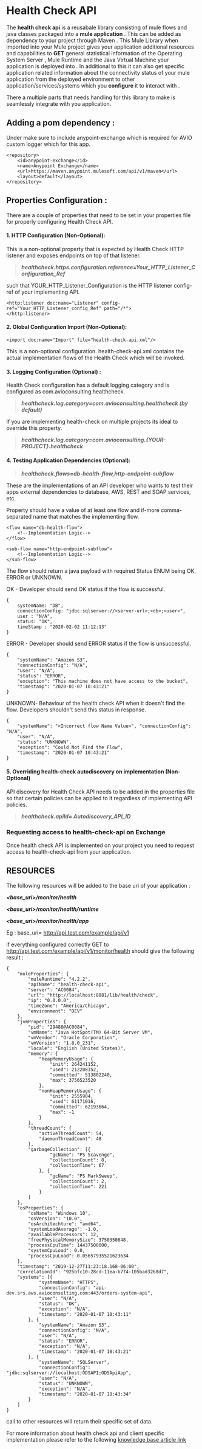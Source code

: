 # Health Check API
The  **health check api**  is a reusabale library consisting of mule flows and java classes packaged into a  **mule application**  . This  can be added as dependency to your project through Maven . This Mule Library when imported into your Mule project gives your application additional resources and capabilities to  **GET**  general statistical information of the Operating System Server , Mule Runtime and the Java Virtual Machine your application is deployed into . In additional to this it can also get specific application related information about the connectivity status of your mule application from the deployed environment to other application/services/systems which you  **configure**  it to interact with .

There a multiple parts that needs handling for this library to make is seamlessly integrate with you application.


## Adding a pom dependency :

Under <repositories> make sure to include anypoint-exchange which is required for AVIO custom logger which for this app.

```
<repository> 
    <id>anypoint-exchange</id> 
    <name>Anypoint Exchange</name>
    <url>https://maven.anypoint.mulesoft.com/api/v1/maven</url> 
    <layout>default</layout> 
</repository>
```

## Properties Configuration :

There are a couple of properties that need to be set in your properties file for properly configuring Health Check API.

#### 1. HTTP Configuration (Non-Optional):

This is a non-optional property that is expected by Health Check HTTP listener and exposes endpoints on top of that listener.

>***healthcheck.https.configuration.reference=Your_HTTP_Listener_Configuration_Ref***

such that YOUR_HTTP_Listener_Configuration is the HTTP listener config-ref of your implementing API.

```
<http:listener doc:name="Listener" config-ref="Your_HTTP_Listener_config_Ref" path="/*"> 
</http:listener>
```

#### 2. Global Configuration Import (Non-Optional):

```
<import doc:name="Import" file="health-check-api.xml"/>
```
This is a non-optional configuration. health-check-api.xml contains the actual implementation flows of the Health Check which will be invoked.

#### 3. Logging Configuration (Optional) :

Health Check configuration has a default logging category and is configured as com.avioconsulting.healthcheck.

>***healthcheck.log.category=com.avioconsulting.healthcheck (by default)***

If you are implementing health-check on multiple projects its ideal to override this property.

>***healthcheck.log.category=com.avioconsulting.{YOUR-PROJECT}.healthcheck***

#### 4. Testing Application Dependencies (Optional):

>***healthcheck.flows=db-health-flow,http-endpoint-subflow***

These are the implementations of an API developer who wants to test their apps external dependencies to database, AWS, REST and SOAP services, etc.

Property should have a value of at least one flow and if-more comma-separated name that matches the implementing flow.

```
<flow name="db-health-flow"> 
    <!--Implementation Logic--> 
</flow> 

<sub-flow name="http-endpoint-subflow"> 
	<!--Implementation Logic--> 
</sub-flow>

```

The flow should return a java payload with required Status ENUM being OK, ERROR or UNKNOWN.

OK - Developer should send OK status if the flow is successful.
```
{ 
	systemName: "DB", 
	connectionConfig: "jdbc:sqlserver://<server-url>;<db>;<user>", 
	user : "N/A", 
	status: "OK", 
	timeStamp : "2020-02-02 11:12:13" 
}
```

ERROR - Developer should send ERROR status if the flow is unsuccessful.
```
{ 
	"systemName": "Amazon S3", 
	"connectionConfig": "N/A", 
	"user": "N/A", 
	"status": "ERROR", 
	"exception": "This machine does not have access to the bucket", 
	"timestamp": "2020-01-07 10:43:21" 
}
```

UNKNOWN- Behaviour of the health check API when it doesn't find the flow. Developers shouldn't send this status in response.
```
{ 
	"systemName": "<Incorrect flow Name Value>", "connectionConfig": "N/A", 
	"user": "N/A", 
	"status": "UNKNOWN", 
	"exception": "Could Not Find the Flow", 
	"timestamp": "2020-01-07 10:43:21" 
}
```

#### 5. Overriding health-check autodiscovery on implementation (Non-Optional)

API discovery for Health Check API needs to be added in the properties file so that certain policies can be applied to it regardless of implementing API policies.

>***healthcheck.apiId= Autodiscovery_API_ID***


### Requesting access to health-check-api on Exchange

Once health check API is implemented on your project you need to request access to health-check-api from your application.


## RESOURCES

The following resources will be added to the base uri of your application :

***<base_uri>/monitor/health***
    
***<base_uri>/monitor/health/runtime***
    
***<base_uri>/monitor/health/app***

Eg :  base_uri= http://api.test.com/example/api/v1

if everything configured correctly 
GET to http://api.test.com/example/api/v1/monitor/health  should give the following result :

```
{
    "muleProperties": {
        "muleRuntime": "4.2.2",
        "apiName": "health-check-api",
        "server": "AC0084",
        "url": "http://localhost:8081/lib/health/check",
        "ip": "0.0.0.0",
        "timeZone": "America/Chicago",
        "environment": "DEV"
    },
    "jvmProperties": {
        "pid": "29488@AC0084",
        "vmName": "Java HotSpot(TM) 64-Bit Server VM",
        "vmVendor": "Oracle Corporation",
        "vmVersion": "1.8.0_231",
        "locale": "English (United States)",
        "memory": {
            "heapMemoryUsage": {
                "init": 264241152,
                "used": 212208352,
                "committed": 513802240,
                "max": 3756523520
            },
            "nonHeapMemoryUsage": {
                "init": 2555904,
                "used": 61171016,
                "committed": 62193664,
                "max": -1
            }
        },
        "threadCount": {
            "activeThreadCount": 54,
            "daemonThreadCount": 48
        },
        "garbageCollection": [{
                "gcName": "PS Scavenge",
                "collectionCount": 8,
                "collectionTime": 67
            }, {
                "gcName": "PS MarkSweep",
                "collectionCount": 2,
                "collectionTime": 221
            }
        ]
    },
    "osProperties": {
        "osName": "Windows 10",
        "osVersion": "10.0",
        "osArchitechture": "amd64",
        "systemLoadAverage": -1.0,
        "availableProcessors": 12,
        "freePhysicalMemorySize": 3750350848,
        "processCpuTime": 14437500000,
        "systemCpuLoad": 0.0,
        "processCpuLoad": 0.05657935521623634
    },
    "timestamp": "2019-12-27T11:23:18.168-06:00",
    "correlationId": "925bfc10-28cd-11ea-b774-105bad3268d7",
    "systems": [{
            "systemName": "HTTPS",
            "connectionConfig": "api-dev.srs.aws.avioconsulting.com:443/orders-system-api",
            "user": "N/A",
            "status": "OK",
            "exception": "N/A",
            "timestamp": "2020-01-07 10:43:11"
        }, {
            "systemName": "Amazon S3",
            "connectionConfig": "N/A",
            "user": "N/A",
            "status": "ERROR",
            "exception": "N/A",
            "timestamp": "2020-01-07 10:43:21"
        }, {
            "systemName": "SQLServer",
            "connectionConfig": "jdbc:sqlserver://localhost;ODSAPI;ODSApiApp",
            "user": "N/A",
            "status": "UNKNOWN",
            "exception": "N/A",
            "timestamp": "2020-01-07 10:43:34"
        }
    ]
}
```

call to other resources will return their specific set of data. 

For more information about health check api and client specific implementation please refer to the following [knowledge base article link ]([https://avioconsulting.atlassian.net/wiki/spaces/AOUM/pages/721748341/Implement+Health+Check+API+on+Mule+4](https://avioconsulting.atlassian.net/wiki/spaces/AOUM/pages/721748341/Implement+Health+Check+API+on+Mule+4))
